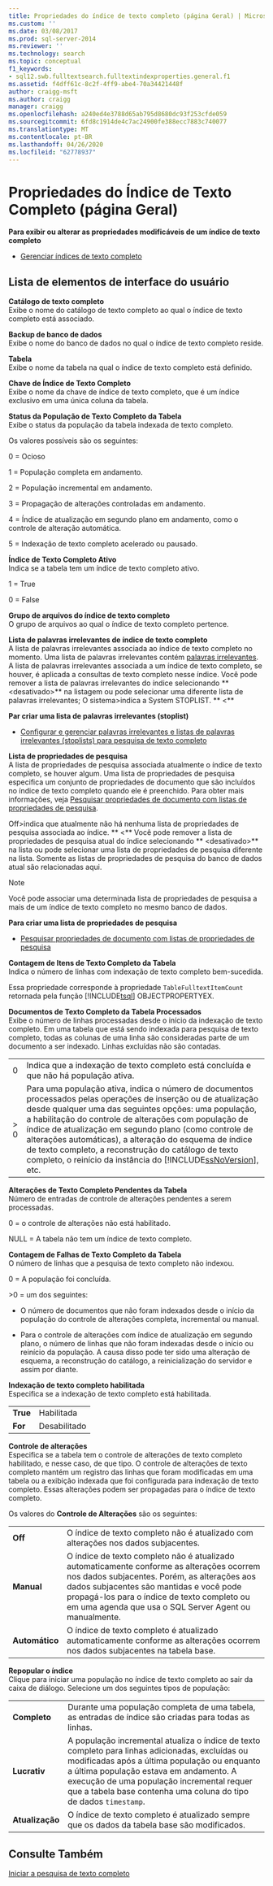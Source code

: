 ```yaml
---
title: Propriedades do índice de texto completo (página Geral) | Microsoft Docs
ms.custom: ''
ms.date: 03/08/2017
ms.prod: sql-server-2014
ms.reviewer: ''
ms.technology: search
ms.topic: conceptual
f1_keywords:
- sql12.swb.fulltextsearch.fulltextindexproperties.general.f1
ms.assetid: f4dff61c-8c2f-4ff9-abe4-70a34421448f
author: craigg-msft
ms.author: craigg
manager: craigg
ms.openlocfilehash: a240ed4e3788d65ab795d8680dc93f253cfde059
ms.sourcegitcommit: 6fd8c1914de4c7ac24900fe388ecc7883c740077
ms.translationtype: MT
ms.contentlocale: pt-BR
ms.lasthandoff: 04/26/2020
ms.locfileid: "62778937"
---
```

# <a name="full-text-index-properties-general-page"></a>Propriedades do Índice de Texto Completo (página Geral)
  **Para exibir ou alterar as propriedades modificáveis de um índice de texto completo**  
  
-   [Gerenciar índices de texto completo](../relational-databases/indexes/indexes.md)  
  
## <a name="uielement-list"></a>Lista de elementos de interface do usuário  
 **Catálogo de texto completo**  
 Exibe o nome do catálogo de texto completo ao qual o índice de texto completo está associado.  
  
 **Backup de banco de dados**  
 Exibe o nome do banco de dados no qual o índice de texto completo reside.  
  
 **Tabela**  
 Exibe o nome da tabela na qual o índice de texto completo está definido.  
  
 **Chave de Índice de Texto Completo**  
 Exibe o nome da chave de índice de texto completo, que é um índice exclusivo em uma única coluna da tabela.  
  
 **Status da População de Texto Completo da Tabela**  
 Exibe o status da população da tabela indexada de texto completo.  
  
 Os valores possíveis são os seguintes:  
  
 0 = Ocioso  
  
 1 = População completa em andamento.  
  
 2 = População incremental em andamento.  
  
 3 = Propagação de alterações controladas em andamento.  
  
 4 = Índice de atualização em segundo plano em andamento, como o controle de alteração automática.  
  
 5 = Indexação de texto completo acelerado ou pausado.  
  
 **Índice de Texto Completo Ativo**  
 Indica se a tabela tem um índice de texto completo ativo.  
  
 1 = True  
  
 0 = False  
  
 **Grupo de arquivos do índice de texto completo**  
 O grupo de arquivos ao qual o índice de texto completo pertence.  
  
 **Lista de palavras irrelevantes de índice de texto completo**  
 A lista de palavras irrelevantes associada ao índice de texto completo no momento. Uma lista de palavras irrelevantes contém [palavras irrelevantes](../relational-databases/search/full-text-search.md). A lista de palavras irrelevantes associada a um índice de texto completo, se houver, é aplicada a consultas de texto completo nesse índice. Você pode remover a lista de palavras irrelevantes do índice selecionando ** \<desativado>** na listagem ou pode selecionar uma diferente lista de palavras irrelevantes; O sistema>indica a System STOPLIST. ** \<**  
  
 **Par criar uma lista de palavras irrelevantes (stoplist)**  
  
-   [Configurar e gerenciar palavras irrelevantes e listas de palavras irrelevantes (stoplists) para pesquisa de texto completo](../relational-databases/search/full-text-search.md)  
  
 **Lista de propriedades de pesquisa**  
 A lista de propriedades de pesquisa associada atualmente o índice de texto completo, se houver algum. Uma lista de propriedades de pesquisa especifica um conjunto de propriedades de documento que são incluídos no índice de texto completo quando ele é preenchido. Para obter mais informações, veja [Pesquisar propriedades de documento com listas de propriedades de pesquisa](../relational-databases/search/search-document-properties-with-search-property-lists.md).  
  
 Off>indica que atualmente não há nenhuma lista de propriedades de pesquisa associada ao índice. ** \<** Você pode remover a lista de propriedades de pesquisa atual do índice selecionando ** \<desativado>** na lista ou pode selecionar uma lista de propriedades de pesquisa diferente na lista. Somente as listas de propriedades de pesquisa do banco de dados atual são relacionadas aqui.  
  
> [!NOTE]  
>  Você pode associar uma determinada lista de propriedades de pesquisa a mais de um índice de texto completo no mesmo banco de dados.  
  
 **Para criar uma lista de propriedades de pesquisa**  
  
-   [Pesquisar propriedades de documento com listas de propriedades de pesquisa](../relational-databases/search/search-document-properties-with-search-property-lists.md)  
  
 **Contagem de Itens de Texto Completo da Tabela**  
 Indica o número de linhas com indexação de texto completo bem-sucedida.  
  
 Essa propriedade corresponde à propriedade `TableFulltextItemCount` retornada pela função [!INCLUDE[tsql](../includes/tsql-md.md)] OBJECTPROPERTYEX.  
  
 **Documentos de Texto Completo da Tabela Processados**  
 Exibe o número de linhas processadas desde o início da indexação de texto completo. Em uma tabela que está sendo indexada para pesquisa de texto completo, todas as colunas de uma linha são consideradas parte de um documento a ser indexado. Linhas excluídas não são contadas.  
  
|||  
|-|-|  
|0|Indica que a indexação de texto completo está concluída e que não há população ativa.|  
|> 0|Para uma população ativa, indica o número de documentos processados pelas operações de inserção ou de atualização desde qualquer uma das seguintes opções: uma população, a habilitação do controle de alterações com população de índice de atualização em segundo plano (como controle de alterações automáticas), a alteração do esquema de índice de texto completo, a reconstrução do catálogo de texto completo, o reinício da instância do [!INCLUDE[ssNoVersion](../includes/ssnoversion-md.md)], etc.|  
  
 **Alterações de Texto Completo Pendentes da Tabela**  
 Número de entradas de controle de alterações pendentes a serem processadas.  
  
 0 = o controle de alterações não está habilitado.  
  
 NULL = A tabela não tem um índice de texto completo.  
  
 **Contagem de Falhas de Texto Completo da Tabela**  
 O número de linhas que a pesquisa de texto completo não indexou.  
  
 0 = A população foi concluída.  
  
 \>0 = um dos seguintes:  
  
-   O número de documentos que não foram indexados desde o início da população do controle de alterações completa, incremental ou manual.  
  
-   Para o controle de alterações com índice de atualização em segundo plano, o número de linhas que não foram indexadas desde o início ou reinício da população. A causa disso pode ter sido uma alteração de esquema, a reconstrução do catálogo, a reinicialização do servidor e assim por diante.  
  
 **Indexação de texto completo habilitada**  
 Especifica se a indexação de texto completo está habilitada.  
  
|||  
|-|-|  
|**True**|Habilitada|  
|**For**|Desabilitado|  
  
 **Controle de alterações**  
 Especifica se a tabela tem o controle de alterações de texto completo habilitado, e nesse caso, de que tipo. O controle de alterações de texto completo mantém um registro das linhas que foram modificadas em uma tabela ou a exibição indexada que foi configurada para indexação de texto completo. Essas alterações podem ser propagadas para o índice de texto completo.  
  
 Os valores do **Controle de Alterações** são os seguintes:  
  
|||  
|-|-|  
|**Off**|O índice de texto completo não é atualizado com alterações nos dados subjacentes.|  
|**Manual**|O índice de texto completo não é atualizado automaticamente conforme as alterações ocorrem nos dados subjacentes. Porém, as alterações aos dados subjacentes são mantidas e você pode propagá-los para o índice de texto completo ou em uma agenda que usa o SQL Server Agent ou manualmente.|  
|**Automático**|O índice de texto completo é atualizado automaticamente conforme as alterações ocorrem nos dados subjacentes na tabela base.|  
  
 **Repopular o índice**  
 Clique para iniciar uma população no índice de texto completo ao sair da caixa de diálogo. Selecione um dos seguintes tipos de população:  
  
|||  
|-|-|  
|**Completo**|Durante uma população completa de uma tabela, as entradas de índice são criadas para todas as linhas.|  
|**Lucrativ**|A população incremental atualiza o índice de texto completo para linhas adicionadas, excluídas ou modificadas após a última população ou enquanto a última população estava em andamento. A execução de uma população incremental requer que a tabela base contenha uma coluna do tipo de dados `timestamp`.|  
|**Atualização**|O índice de texto completo é atualizado sempre que os dados da tabela base são modificados.|  
  
## <a name="see-also"></a>Consulte Também  
 [Iniciar a pesquisa de texto completo](../relational-databases/search/get-started-with-full-text-search.md)  
  
  
